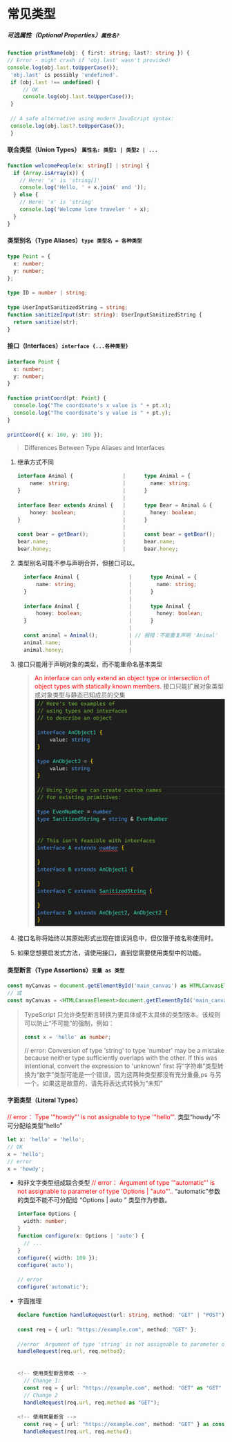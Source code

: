 # 常见类型

##### 可选属性（Optional Properties）`属性名?`

```ts
function printName(obj: { first: string; last?: string }) {
// Error - might crash if 'obj.last' wasn't provided!
console.log(obj.last.toUpperCase());
 'obj.last' is possibly 'undefined'.
 if (obj.last !== undefined) {
     // OK
     console.log(obj.last.toUpperCase());
 }

 // A safe alternative using modern JavaScript syntax:
 console.log(obj.last?.toUpperCase());
 }
```

#### 联合类型（Union Types） `属性名: 类型1 | 类型2 | ...`

```ts
function welcomePeople(x: string[] | string) {
  if (Array.isArray(x)) {
    // Here: 'x' is 'string[]'
    console.log('Hello, ' + x.join(' and '));
  } else {
    // Here: 'x' is 'string'
    console.log('Welcome lone traveler ' + x);
  }
}
```

#### 类型别名（Type Aliases）`type 类型名 = 各种类型`

```ts
type Point = {
  x: number;
  y: number;
};

type ID = number | string;

type UserInputSanitizedString = string;
function sanitizeInput(str: string): UserInputSanitizedString {
  return sanitize(str);
}
```

#### 接口（Interfaces）`interface {...各种类型}`

```ts
interface Point {
  x: number;
  y: number;
}

function printCoord(pt: Point) {
  console.log("The coordinate's x value is " + pt.x);
  console.log("The coordinate's y value is " + pt.y);
}

printCoord({ x: 100, y: 100 });
```

> Differences Between Type Aliases and Interfaces

1.  继承方式不同

    ```ts
    interface Animal {                |      type Animal = {
        name: string;                 |        name: string;
    }                                 |      }
                                      |
    interface Bear extends Animal {   |      type Bear = Animal & {
        honey: boolean;               |        honey: boolean;
    }                                 |      }
                                      |
    const bear = getBear();           |      const bear = getBear();
    bear.name;                        |      bear.name;
    bear.honey;                       |      bear.honey;
    ```

2.  类型别名可能不参与声明合并，但接口可以。

    ```ts
      interface Animal {                |      type Animal = {
          name: string;                 |        name: string;
      }                                 |      }
                                        |
      interface Animal {                |      type Animal {
          honey: boolean;               |        honey: boolean;
      }                                 |      }
                                        |
      const animal = Animal();          | // 报错：不能重复声明 'Animal'
      animal.name;                      |
      animal.honey;                     |
    ```

3.  接口只能用于声明对象的类型，而不能重命名基本类型

    > <font color=red> An interface can only extend an object type or intersection of object types with statically known members.</font>
    > 接口只能扩展对象类型或对象类型与静态已知成员的交集
    > ![alt text](image.png)

4.  接口名称将始终以其原始形式出现在错误消息中，但仅限于按名称使用时。
5.  如果您想要启发式方法，请使用接口，直到您需要使用类型中的功能。

#### 类型断言（Type Assertions）`变量 as 类型`

```ts
const myCanvas = document.getElementById('main_canvas') as HTMLCanvasElement;
// 或
const myCanvas = <HTMLCanvasElement>document.getElementById('main_canvas');
```

> TypeScript 只允许类型断言转换为更具体或不太具体的类型版本。该规则可以防止“不可能”的强制，例如：
>
> ```ts
> const x = 'hello' as number;
> ```
>
> // error: Conversion of type 'string' to type 'number' may be a mistake because neither type sufficiently overlaps with the other. If this was intentional, convert the expression to 'unknown' first
> 将“字符串”类型转换为“数字”类型可能是一个错误，因为这两种类型都没有充分重叠,ps 与另一个。如果这是故意的，请先将表达式转换为“未知”

#### 字面类型（Literal Types）

<font color=red>
// error： Type '"howdy"' is not assignable to type '"hello"'.
</font>
类型“howdy”不可分配给类型“hello”

```ts
let x: 'hello' = 'hello';
// OK
x = 'hello';
// error
x = 'howdy';
```

- 和非文字类型组成联合类型
  <font color=red>
  // error： Argument of type '"automatic"' is not assignable to parameter of type 'Options | "auto"'..
  </font>
  “automatic”参数的类型不能不可分配给 “Options | auto ” 类型作为参数。

  ```ts
  interface Options {
    width: number;
  }
  function configure(x: Options | 'auto') {
    // ...
  }
  configure({ width: 100 });
  configure('auto');

  // error
  configure('automatic');
  ```

- 字面推理

  ```ts
  declare function handleRequest(url: string, method: "GET" | "POST"): void;

  const req = { url: "https://example.com", method: "GET" };

  //error  Argument of type 'string' is not assignable to parameter of type '"GET" | "POST"'.
  handleRequest(req.url, req.method);


  <!-- 使用类型断言修改 -->
    // Change 1:
    const req = { url: "https://example.com", method: "GET" as "GET" };
    // Change 2
    handleRequest(req.url, req.method as "GET");

  <!-- 使用常量断言 -->
    const req = { url: "https://example.com", method: "GET" } as const;
    handleRequest(req.url, req.method);
  ```
